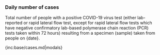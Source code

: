 ### Daily number of cases 

Total number of people with a positive COVID-19 virus test (either lab-reported or rapid lateral flow test, except for rapid lateral flow tests which have negative confirmatory lab-based polymerase chain reaction (PCR) tests taken within 72 hours) resulting from a specimen (sample) taken from people on {date}.

{inc:base/cases.md|modals}